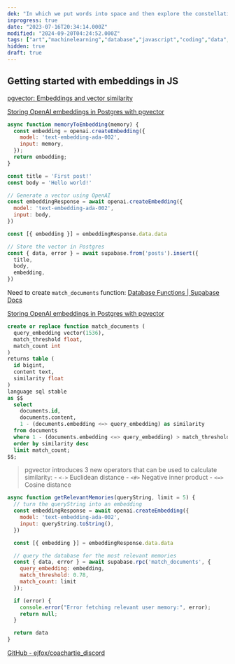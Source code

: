```yaml
---
dek: "In which we put words into space and then explore the constellations they create"
inprogress: true
date: "2023-07-16T20:34:14.000Z"
modified: "2024-09-20T04:24:52.000Z"
tags: ["art","machinelearning","database","javascript","coding","data","visualization","programming"]
hidden: true
draft: true
---
```

## Getting started with embeddings in JS

[pgvector: Embeddings and vector similarity](https://supabase.com/docs/guides/database/extensions/pgvector)

[Storing OpenAI embeddings in Postgres with pgvector](https://supabase.com/blog/openai-embeddings-postgres-vector)

```js
async function memoryToEmbedding(memory) {
  const embedding = openai.createEmbedding({
    model: 'text-embedding-ada-002',
    input: memory,
  });
  return embedding;
}
```

```js
const title = 'First post!'
const body = 'Hello world!'

// Generate a vector using OpenAI
const embeddingResponse = await openai.createEmbedding({
  model: 'text-embedding-ada-002',
  input: body,
})

const [{ embedding }] = embeddingResponse.data.data

// Store the vector in Postgres
const { data, error } = await supabase.from('posts').insert({
  title,
  body,
  embedding,
})
```

Need to create `match_documents` function: [Database Functions | Supabase Docs](https://supabase.com/docs/guides/database/functions)

[Storing OpenAI embeddings in Postgres with pgvector](https://supabase.com/blog/openai-embeddings-postgres-vector)

```sql
create or replace function match_documents (
  query_embedding vector(1536),
  match_threshold float,
  match_count int
)
returns table (
  id bigint,
  content text,
  similarity float
)
language sql stable
as $$
  select
    documents.id,
    documents.content,
    1 - (documents.embedding <=> query_embedding) as similarity
  from documents
  where 1 - (documents.embedding <=> query_embedding) > match_threshold
  order by similarity desc
  limit match_count;
$$;
```

>pgvector introduces 3 new operators that can be used to calculate similarity:
	- `<->` Euclidean distance
	- `<#>` Negative inner product
	- `<=>` Cosine distance

```js
async function getRelevantMemories(queryString, limit = 5) {
  // turn the queryString into an embedding
  const embeddingResponse = await openai.createEmbedding({
    model: 'text-embedding-ada-002',
    input: queryString.toString(),
  })

  const [{ embedding }] = embeddingResponse.data.data

  // query the database for the most relevant memories
  const { data, error } = await supabase.rpc('match_documents', { 
    query_embedding: embedding,
    match_threshold: 0.78,
    match_count: limit
  });

  if (error) {
    console.error("Error fetching relevant user memory:", error);
    return null;
  }

  return data
}
```

[GitHub - ejfox/coachartie_discord](https://github.com/ejfox/coachartie_discord)
